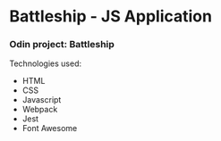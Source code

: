 # Battleship - JS Application

### Odin project: Battleship

Technologies used:

*  HTML
*  CSS
*  Javascript
*  Webpack
*  Jest
*  Font Awesome
